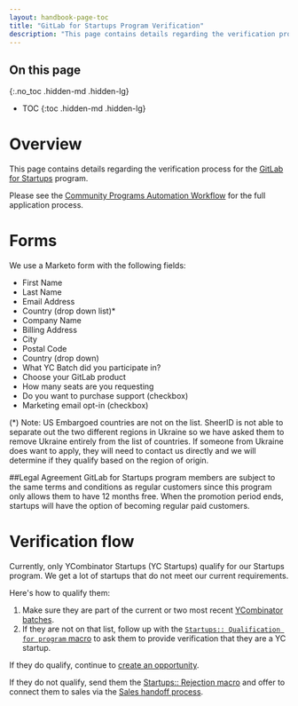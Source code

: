 ```yaml
---
layout: handbook-page-toc
title: "GitLab for Startups Program Verification"
description: "This page contains details regarding the verification process for the GitLab for Startups program."
---
```


## On this page
{:.no_toc .hidden-md .hidden-lg}

- TOC
{:toc .hidden-md .hidden-lg}

# Overview
This page contains details regarding the verification process for the [GitLab for Startups](/solutions/startups/) program.

Please see the [Community Programs Automation Workflow](/handbook/marketing/community-relations/community-programs/automated-community-programs/#phase-1-verification) for the full application process.

# Forms
We use a Marketo form with the following fields:

- First Name
- Last Name
- Email Address
- Country (drop down list)*
- Company Name
- Billing Address
- City
- Postal Code
- Country (drop down)
- What YC Batch did you participate in?
- Choose your GitLab product
- How many seats are you requesting
- Do you want to purchase support (checkbox)
- Marketing email opt-in (checkbox)

(*) Note: US Embargoed countries are not on the list. SheerID is not able to separate out the two different regions in Ukraine so we have asked them to remove Ukraine entirely from the list of countries. If someone from Ukraine does want to apply, they will need to contact us directly and we will determine if they qualify based on the region of origin.

##Legal Agreement
GitLab for Startups program members are subject to the same terms and conditions as regular customers since this program only allows them to have 12 months free. When the promotion period ends, startups will have the option of becoming regular paid customers.

# Verification flow

Currently, only YCombinator Startups (YC Startups) qualify for our Startups program. We get a lot of startups that do not meet our current requirements.

Here's how to qualify them:

 1. Make sure they are part of the current or two most recent [YCombinator batches](https://www.ycombinator.com/companies/).
 1. If they are not on that list, follow up with the [`Startups:: Qualification for program` macro](/handbook/marketing/community-relations/community-programs/community-program-applications/email-and-zendesk-macros/) to ask them to provide verification that they are a YC startup.

If they do qualify, continue to [create an opportunity](/handbook/marketing/community-relations/community-programs/community-program-applications/).

If they do not qualify, send them the [Startups:: Rejection macro](https://about.gitlab.com/handbook/marketing/community-relations/community-programs/community-program-applications/email-and-zendesk-macros/#startups-startups-rejection) and offer to connect them to sales via the [Sales handoff process](/handbook/marketing/community-relations/community-programs/community-program-applications/#handoff-process-to-sales).
